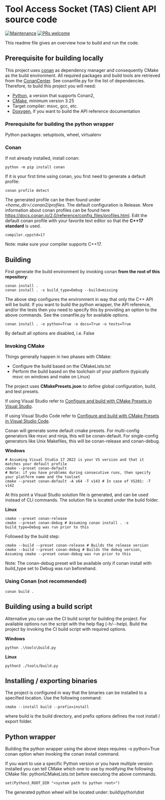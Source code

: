# Tool Access Socket (TAS) Client API source code
[![Maintenance](https://img.shields.io/badge/Maintained%3F-yes-green.svg)](https://github.com/Infineon/tas_client_api/commits/master/)
[![PRs welcome](https://img.shields.io/badge/PRs-welcome-brightgreen)](https://github.com/Infineon/tas_client_api/pulls)

This readme file gives an overview how to build and run the code. 

## Prerequisite for building locally
This project uses [conan](https://conan.io) as dependency manager and consequently CMake as the build environment.
All required packages and build tools are retrieved from the [ConanCenter](https://conan.io/center). See conanfile.py 
for the list of dependencies. Therefore, to build this project you will need: 

- [Python](https://www.python.org/), a version that supports Conan2,
- [CMake](https://cmake.org/), minimum version 3.25
- Target compiler: msvc, gcc, etc.
- [Doxygen](https://www.doxygen.nl/), if you want to build the API reference documentation

### Prerequisite for building the python wrapper
Python packages: setuptools, wheel, virtualenv

### Conan
If not already installed, install conan: 
```
python -m pip install conan
```

If it is your first time using conan, you first need to generate a default profile:
```
conan profile detect
```
The generated profile can be then found under *\<home_dir\>/.conan2/profiles*. The default configuration is Release.
More information about conan profiles can be found here https://docs.conan.io/2.0/reference/config_files/profiles.html.
Edit the default conan profile with your favorite text editor so that the **C++17 standard** is used.
```
compiler.cppstd=17
```
Note: make sure your compiler supports C++17.

## Building
First generate the build environment by invoking conan **from the root of this repository**:
```
conan install .
conan install . -s build_type=Debug --build=missing
```
The above step configures the environment in way that only the C++ API will be build. If you want to build the python 
wrapper, the API reference, and/or the tests then you need to specify this by providing an option to the above commands.
See the conanfile.py for available options.
```
conan install . -o python=True -o docs=True -o tests=True
```
By default all options are disabled, i.e. False

### Invoking CMake
Things generally happen in two phases with CMake:
 * Configure the build based on the CMakeLists.txt
 * Perform the build based on the toolchain of your platform (typically msvc on windows and make on Linux)

The project uses **CMakePresets.json** to define global configuration, build, and test presets.

If using Visual Studio refer to [Configure and build with CMake Presets in Visual Studio](https://learn.microsoft.com/en-us/cpp/build/cmake-presets-vs?view=msvc-170).

If using Visual Studio Code refer to [Configure and build with CMake Presets in Visual Studio Code](https://github.com/microsoft/vscode-cmake-tools/blob/main/docs/cmake-presets.md).

Conan will generate some default cmake presets. For multi-config generators like msvc and ninja, this will be conan-default. 
For single-config generators like Unix Makefiles, this will be conan-release and conan-debug.

**Windows**
```
# Assuming Visual Studio 17 2022 is your VS version and that it matches your default profile
cmake --preset conan-default
# Note: if you have problems during consecutive runs, then specify your platform name and the toolset
cmake --preset conan-default -A x64 -T v143 # In case of VS201: -T v142
```
At this point a Visual Studio solution file is generated, and can be used instead of CLI commands. The solution file is
located under the build folder.

**Linux**
```
cmake --preset conan-release
cmake --preset conan-debug # Assuming conan install . -s build_type=Debug was run prior to this
```

Followed by the build step: 
```
cmake --build --preset conan-release # Builds the release version
cmake --build --preset conan-debug # Builds the debug version, Assuming cmake --preset conan-debug was run prior to this
```
Note: The conan-debug preset will be available only if conan install with build_type set to Debug was run beforehand.

### Using Conan (not recommended)
```
conan build .
```

## Building using a build script
Alternative you can use the CI build script for building the project. For available options run the script with the help
flag (-h/--help). Build the project by invoking the CI build script with required options.

**Windows**
```
python .\tools\build.py
```
**Linux**
```
python3 ./tools/build.py
```

## Installing / exporting binaries
The project is configured in way that the binaries can be installed to a specified location. Use the following command:
```
cmake --install build --prefix=install
```
where build is the build directory, and prefix options defines the root install / export folder.

## Python wrapper
Building the python wrapper using the above steps requires -o python=True conan option when invoking the conan install command.

If you want to use a specific Python version or you have multiple version installed you can tell CMake which one to use
by modifying the following CMake file: python\CMakeLists.txt before executing the above commands.
```
set(Python3_ROOT_DIR "<system path to python root>")
```

The generated python wheel will be located under: build\python\dist
